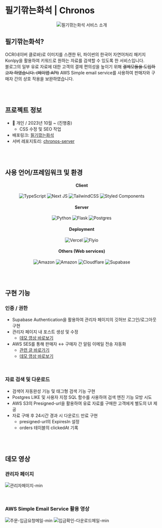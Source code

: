 # 필기깎는화석 | Chronos

<div align="center">  
   
![필기깎는화석 서비스 소개](https://github.com/agnes0304/chronos-nextjs/assets/86249667/668e4ae7-4fa1-4620-bb07-fd1d92148c0d)
</div>

## 필기깎는화석?

OCR(네이버 클로바)로 이미지를 스캔한 뒤, 파이썬의 한국어 자연어처리 패키지 Konlpy을 활용하여 키워드로 원하는 자료를 검색할 수 있도록 한 서비스입니다. 
</br>
블로그의 일부 유료 자료에 대한 고객의 결제 편의성을 높이기 위해 ~~결제모듈을 도입하고자 하였습니다. (페이앱 API)~~
AWS Simple email service를 사용하여 판매자와 구매자 간의 상호 작용을 보완하였습니다. 


</br></br>


## 프로젝트 정보
- 👤 개인 / 2023년 10월 ~ (진행중)
   - CSS 수정 및 SEO 작업 
- 배포링크: <a href="https://chronos.jiwoo.best">필기깎는화석</a>
- 서버 레포지토리: <a href="https://github.com/agnes0304/chronos-server">chronos-server</a>

</br></br>

## 사용 언어/프레임워크 및 환경

<h4 align="center">Client</h4>
<div align="center">

![TypeScript](https://img.shields.io/badge/typescript-%23007ACC.svg?style=for-the-badge&logo=typescript&logoColor=white)
![Next JS](https://img.shields.io/badge/Next-black?style=for-the-badge&logo=next.js&logoColor=white)
![TailwindCSS](https://img.shields.io/badge/tailwindcss-%2338B2AC.svg?style=for-the-badge&logo=tailwind-css&logoColor=white)
![Styled Components](https://img.shields.io/badge/styled--components-DB7093?style=for-the-badge&logo=styled-components&logoColor=white)

</div>

<h4 align="center">Server</h4>
<div align="center">
  
![Python](https://img.shields.io/badge/python-3670A0?style=for-the-badge&logo=python&logoColor=ffdd54)
![Flask](https://img.shields.io/badge/flask-%23000.svg?style=for-the-badge&logo=flask&logoColor=white)
![Postgres](https://img.shields.io/badge/postgres-%23316192.svg?style=for-the-badge&logo=postgresql&logoColor=white)

</div>


<h4 align="center">Deployment</h4>
<div align="center">
  
![Vercel](https://img.shields.io/badge/vercel-%23000000.svg?style=for-the-badge&logo=vercel&logoColor=white)
![Flyio](https://img.shields.io/badge/fly.io-A682E8.svg?style=for-the-badge&logo=flyio&logoColor=white)

</div>

<h4 align="center">Others (Web services)</h4>
<div align="center">
  
![Amazon](https://img.shields.io/badge/AWS.simpleemailservice-DD344C.svg?style=for-the-badge&logo=amazon-aws&logoColor=white)
![Amazon](https://img.shields.io/badge/AWS.S3-569A31.svg?style=for-the-badge&logo=amazon-aws&logoColor=white)
![Cloudflare](https://img.shields.io/badge/Cloudflare-F38020?style=for-the-badge&logo=Cloudflare&logoColor=white)
![Supabase](https://img.shields.io/badge/Supabase-3ECF8E?style=for-the-badge&logo=supabase&logoColor=white)

</div>

</br></br>

## 구현 기능

### 인증 / 권한

- Supabase Authentication을 활용하여 관리자 페이지의 깃허브 로그인/로그아웃 구현
- 관리자 페이지 내 포스트 생성 및 수정
   - <a href="">데모 영상 바로보기</a>
- AWS SES를 통해 판매자 ↔ 구매자 간 알림 이메일 전송 자동화
   - <a href="https://velog.io/@inmyhead/AWS-SES으로-유저에게-이메일-전송하기">관련 글 바로가기</a>
   - <a href="">데모 영상 바로보기</a>

</br>

### 자료 검색 및 다운로드

- 검색어 자동완성 기능 및 태그형 검색 기능 구현
- Postgres LIKE 및 사용자 지정 SQL 함수를 사용하여 검색 엔진 기능 모방 시도
- AWS S3의 Presigned-url을 활용하여 유료 자료를 구매한 고객에게 별도의 UI 제공
- 자료 구매 후 24시간 경과 시 다운로드 만료 구현
   - presigned-url의 ExpiresIn 설정
   - orders 테이블의 clickedAt 기록

</br></br>

## 데모 영상

### 관리자 페이지

![관리자페이지-min](https://github.com/agnes0304/chronos-nextjs/assets/86249667/1e5ef235-8d61-4f1d-bb9d-258b4138de3b)

</br>

### AWS Simple Email Service 활용 영상

![주문-입금요청메일-min](https://github.com/agnes0304/chronos-nextjs/assets/86249667/72faf63f-fbaf-44df-8a84-664912fb4999)
![입금확인-다운로드메일-min](https://github.com/agnes0304/chronos-nextjs/assets/86249667/381487bb-f509-4a84-81a5-d98cbf6ef0b7)
